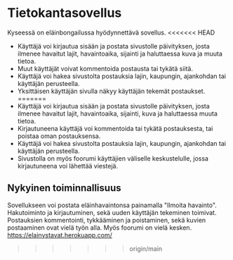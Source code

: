 # Tietokantasovellus
Kyseessä on eläinbongailussa hyödynnettävä sovellus. 
<<<<<<< HEAD
- Käyttäjä voi kirjautua sisään ja postata sivustolle päivityksen, josta ilmenee havaitut lajit, havaintoaika, sijainti ja haluttaessa kuva ja muuta tietoa. 
- Muut käyttäjät voivat kommentoida postausta tai tykätä siitä. 
- Käyttäjä voi hakea sivustolta postauksia lajin, kaupungin, ajankohdan tai käyttäjän perusteella. 
- Yksittäisen käyttäjän sivulla näkyy käyttäjän tekemät postaukset.
=======
- Käyttäjä voi kirjautua sisään ja postata sivustolle päivityksen, josta ilmenee havaitut lajit, havaintoaika, sijainti, kuva ja haluttaessa muuta tietoa. 
- Kirjautuneena käyttäjä voi kommentoida tai tykätä postauksesta, tai poistaa oman postauksensa.
- Käyttäjä voi hakea sivustolta postauksia lajin, kaupungin, ajankohdan tai käyttäjän perusteella. 
- Sivustolla on myös foorumi käyttäjien väliselle keskustelulle, jossa kirjautuneena voi lähettää viestejä.

## Nykyinen toiminnallisuus
Sovellukseen voi postata eläinhavaintonsa painamalla "Ilmoita havainto". Hakutoiminto ja kirjautuminen, sekä uuden käyttäjän tekeminen toimivat. Postauksien kommentointi, tykkääminen ja poistaminen, sekä kuvien postaaminen ovat vielä työn alla. Myös foorumi on vielä kesken.
https://elainystavat.herokuapp.com/
>>>>>>> origin/main

